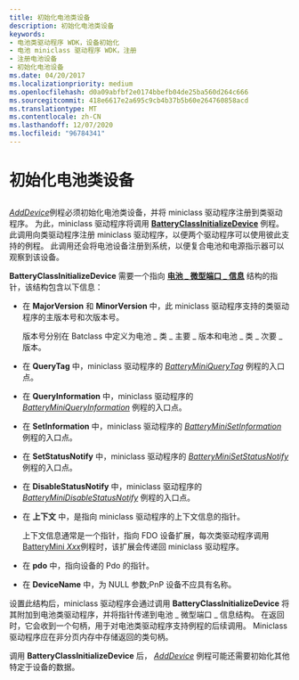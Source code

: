```yaml
---
title: 初始化电池类设备
description: 初始化电池类设备
keywords:
- 电池类驱动程序 WDK，设备初始化
- 电池 miniclass 驱动程序 WDK，注册
- 注册电池设备
- 初始化电池设备
ms.date: 04/20/2017
ms.localizationpriority: medium
ms.openlocfilehash: d0a09abfbf2e0174bbefb04de25ba560d264c666
ms.sourcegitcommit: 418e6617e2a695c9cb4b37b5b60e264760858acd
ms.translationtype: MT
ms.contentlocale: zh-CN
ms.lasthandoff: 12/07/2020
ms.locfileid: "96784341"
---
```

# <a name="initializing-the-battery-class-device"></a>初始化电池类设备


## <span id="ddk_initializing_the_battery_class_device_dg"></span><span id="DDK_INITIALIZING_THE_BATTERY_CLASS_DEVICE_DG"></span>


[*AddDevice*](/windows-hardware/drivers/ddi/wdm/nc-wdm-driver_add_device)例程必须初始化电池类设备，并将 miniclass 驱动程序注册到类驱动程序。 为此，miniclass 驱动程序将调用 [**BatteryClassInitializeDevice**](/windows/win32/api/batclass/nf-batclass-batteryclassinitializedevice) 例程。 此调用向类驱动程序注册 miniclass 驱动程序，以便两个驱动程序可以使用彼此支持的例程。 此调用还会将电池设备注册到系统，以便复合电池和电源指示器可以观察到该设备。

**BatteryClassInitializeDevice** 需要一个指向 [**电池 \_ 微型端口 \_ 信息**](/windows/win32/api/batclass/ns-batclass-battery_miniport_info) 结构的指针，该结构包含以下信息：

-   在 **MajorVersion** 和 **MinorVersion** 中，此 miniclass 驱动程序支持的类驱动程序的主版本号和次版本号。

    版本号分别在 Batclass 中定义为电池 \_ 类 \_ 主要 \_ 版本和电池 \_ 类 \_ 次要 \_ 版本。

-   在 **QueryTag** 中，miniclass 驱动程序的 [*BatteryMiniQueryTag*](/windows/win32/api/batclass/nc-batclass-bclass_query_tag_callback) 例程的入口点。

-   在 **QueryInformation** 中，miniclass 驱动程序的 [*BatteryMiniQueryInformation*](/windows/win32/api/batclass/nc-batclass-bclass_query_information_callback) 例程的入口点。

-   在 **SetInformation** 中，miniclass 驱动程序的 [*BatteryMiniSetInformation*](/windows/win32/api/batclass/nc-batclass-bclass_set_information_callback) 例程的入口点。

-   在 **SetStatusNotify** 中，miniclass 驱动程序的 [*BatteryMiniSetStatusNotify*](/windows/win32/api/batclass/nc-batclass-bclass_set_status_notify_callback) 例程的入口点。

-   在 **DisableStatusNotify** 中，miniclass 驱动程序的 [*BatteryMiniDisableStatusNotify*](/windows/win32/api/batclass/nc-batclass-bclass_disable_status_notify_callback) 例程的入口点。

-   在 **上下文** 中，是指向 miniclass 驱动程序的上下文信息的指针。

    上下文信息通常是一个指针，指向 FDO 设备扩展，每次类驱动程序调用 [BatteryMini *Xxx*](/windows-hardware/drivers/ddi/_battery/)例程时，该扩展会传递回 miniclass 驱动程序。

-   在 **pdo** 中，指向设备的 Pdo 的指针。

-   在 **DeviceName** 中，为 NULL 参数;PnP 设备不应具有名称。

设置此结构后，miniclass 驱动程序会通过调用 **BatteryClassInitializeDevice** 将其附加到电池类驱动程序，并将指针传递到电池 \_ 微型端口 \_ 信息结构。 在返回时，它会收到一个句柄，用于对电池类驱动程序支持例程的后续调用。 Miniclass 驱动程序应在非分页内存中存储返回的类句柄。

调用 **BatteryClassInitializeDevice** 后， [*AddDevice*](/windows-hardware/drivers/ddi/wdm/nc-wdm-driver_add_device) 例程可能还需要初始化其他特定于设备的数据。

 

